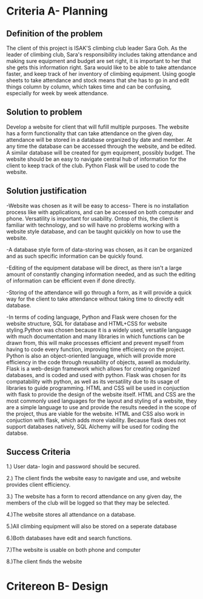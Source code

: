 # Criteria A- Planning

## Definition of the problem
The client of this project is ISAK'S climbing club leader Sara Goh. As the leader of climbing club, Sara's responsibility includes taking attendance and making sure equipment and budget are set right, it is important to her that she gets this information right. Sara would like to be able to take attendance faster, and keep track of her inventory of climbing equipment. Using google sheets to take attendance and stock means that she has to go in and edit things column by column, which takes time and can be confusing, especially for week by week attendance. 

## Solution to problem
Develop a website for client that will fufill multiple purposes. The website has a form functionality that can take attendance on the given day, attendance will be stored in a database organized by date and member. At any time the database can be accessed through the website, and be edited. A similar database will be created for gym equipment, possibly budget. The website should be an easy to navigate central hub of information for the client to keep track of the club. Python Flask will be used to code the website. 

## Solution justification
-Website was chosen as it will be easy to access- There is no installation process like with applications, and can be accessed on both computer and phone. Versatility is important for usability. Ontop of this, the client is familiar with technology, and so will have no problems working with a website style database, and can be taught quickkly on how to use the website.

-A database style form of data-storing was chosen, as it can be organized and as such specific information can be quickly found. 

-Editing of the equipment database will be direct, as there isn't a large amount of constantly changing information needed, and as such the editing of information can be efficient even if done directly.

-Storing of the attendance will go through a form, as it will provide a quick way for the client to take attendance without taking time to directly edit database.

-In terms of coding language, Python and Flask were chosen for the website structure, SQL for database and HTML+CSS for website styling.Python was chosen because it is a widely used, versatile language with much documentation and many libraries in which functions can be drawn from, this will make processes efficient and prevent myself from having to code every function, improving time efficiency on the project. Python is also an object-oriented language, which will provide more efficiency in the code through reusability of objects, aswell as modularity. Flask is a web-design framework which allows for creating organized databases, and is coded and used with python. Flask was chosen for its compatability with python, as well as its versatility due to its usage of libraries to guide programming. HTML and CSS will be used in conjuction with flask to provide the design of the website itself. HTML and CSS are the most commonly used languages for the layout and styling of a website, they are a simple language to use and provide the results needed in the scope of the project, thus are viable for the website. HTML and CSS also work in conjuction with flask, which adds more viability. Because flask does not support databases natively, SQL Alchemy will be used for coding the databse.


## Success Criteria

1.) User data- login and password should be secured.

2.) The client finds the website easy to navigate and use, and website provides client efficiency.

3.) The website has a form to record attendance on any given day, the members of the club will be logged so that they may be selected.

4.)The website stores all attendance on a database. 

5.)All climbing equipment will also be stored on a seperate database

6.)Both databases have edit and search functions.

7.)The website is usable on both phone and computer

8.)The client finds the website  

# Critereon B- Design


